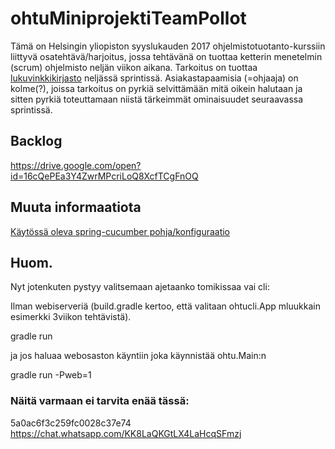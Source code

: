 # ohtuMiniprojektiTeamPollot

Tämä on Helsingin yliopiston syyslukauden 2017 ohjelmistotuotanto-kurssiin liittyvä osatehtävä/harjoitus, jossa tehtävänä on tuottaa ketterin menetelmin (scrum) ohjelmisto neljän viikon aikana. Tarkoitus on tuottaa [lukuvinkkikirjasto](https://github.com/mluukkai/ohjelmistotuotanto2017/wiki/miniprojekti-speksi) neljässä sprintissä. Asiakastapaamisia (=ohjaaja) on kolme(?), joissa tarkoitus on pyrkiä selvittämään mitä oikein halutaan ja sitten pyrkiä toteuttamaan niistä tärkeimmät ominaisuudet seuraavassa sprintissä.

## Backlog

https://drive.google.com/open?id=16cQePEa3Y4ZwrMPcriLoQ8XcfTCgFnOQ

## Muuta informaatiota

[Käytössä oleva spring-cucumber pohja/konfiguraatio](https://github.com/mluukkai/spring-cucumber)

## Huom.

Nyt jotenkuten pystyy valitsemaan ajetaanko tomikissaa vai cli:

Ilman webiserveriä (build.gradle kertoo, että valitaan ohtucli.App mluukkain esimerkki 3viikon tehtävistä).

gradle run 

ja jos haluaa webosaston käyntiin joka käynnistää ohtu.Main:n

gradle run -Pweb=1 


### Näitä varmaan ei tarvita enää tässä:

5a0ac6f3c259fc0028c37e74
https://chat.whatsapp.com/KK8LaQKGtLX4LaHcqSFmzj


